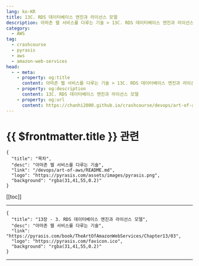 ```yaml
---
lang: ko-KR
title: 13C. RDS 데이터베이스 엔진과 라이선스 모델
description: 아마존 웹 서비스를 다루는 기술 > 13C. RDS 데이터베이스 엔진과 라이선스 모델
category:
  - AWS
tag: 
  - crashcourse
  - pyrasis
  - aws 
  - amazon-web-services
head:
  - - meta:
    - property: og:title
      content: 아마존 웹 서비스를 다루는 기술 > 13C. RDS 데이터베이스 엔진과 라이선스 모델
    - property: og:description
      content: 13C. RDS 데이터베이스 엔진과 라이선스 모델
    - property: og:url
      content: https://chanhi2000.github.io/crashcourse/devops/art-of-aws/13C.html
---
```


# {{ $frontmatter.title }} 관련

```component VPCard
{
  "title": "목차",
  "desc": "아마존 웹 서비스를 다루는 기술",
  "link": "/devops/art-of-aws/README.md",
  "logo": "https://pyrasis.com/assets/images/pyrasis.png",
  "background": "rgba(31,41,55,0.2)"
}
```

[[toc]]

---

```component VPCard
{
  "title": "13장 - 3. RDS 데이터베이스 엔진과 라이선스 모델",
  "desc": "아마존 웹 서비스를 다루는 기술",
  "link": "https://pyrasis.com/book/TheArtOfAmazonWebServices/Chapter13/03",
  "logo": "https://pyrasis.com/favicon.ico",
  "background": "rgba(31,41,55,0.2)"
}
```

---

<TagLinks />